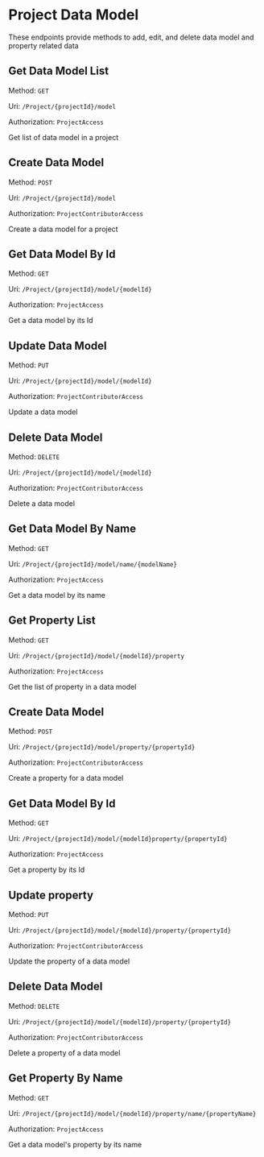 # Project Data Model

These endpoints provide methods to add, edit, and delete data model and property related data

## Get Data Model List
Method: `GET`

Uri: `/Project/{projectId}/model`

Authorization: `ProjectAccess`

Get list of data model in a project

## Create Data Model
Method: `POST`

Uri: `/Project/{projectId}/model`

Authorization: `ProjectContributorAccess`

Create a data model for a project

## Get Data Model By Id
Method: `GET`

Uri: `/Project/{projectId}/model/{modelId}`

Authorization: `ProjectAccess`

Get a data model by its Id

## Update Data Model
Method: `PUT`

Uri: `/Project/{projectId}/model/{modelId}`

Authorization: `ProjectContributorAccess`

Update a data model

## Delete Data Model
Method: `DELETE`

Uri: `/Project/{projectId}/model/{modelId}`

Authorization: `ProjectContributorAccess`

Delete a data model

## Get Data Model By Name
Method: `GET`

Uri: `/Project/{projectId}/model/name/{modelName}`

Authorization: `ProjectAccess`

Get a data model by its name

## Get Property List
Method: `GET`

Uri: `/Project/{projectId}/model/{modelId}/property`

Authorization: `ProjectAccess`

Get the list of property in a data model

## Create Data Model
Method: `POST`

Uri: `/Project/{projectId}/model/property/{propertyId}`

Authorization: `ProjectContributorAccess`

Create a property for a data model

## Get Data Model By Id
Method: `GET`

Uri: `/Project/{projectId}/model/{modelId}property/{propertyId}`

Authorization: `ProjectAccess`

Get a property by its Id

## Update property
Method: `PUT`

Uri: `/Project/{projectId}/model/{modelId}/property/{propertyId}`

Authorization: `ProjectContributorAccess`

Update the property of a data model

## Delete Data Model
Method: `DELETE`

Uri: `/Project/{projectId}/model/{modelId}/property/{propertyId}`

Authorization: `ProjectContributorAccess`

Delete a property of a data model

## Get Property By Name
Method: `GET`

Uri: `/Project/{projectId}/model/{modelId}/property/name/{propertyName}`

Authorization: `ProjectAccess`

Get a data model's property by its name